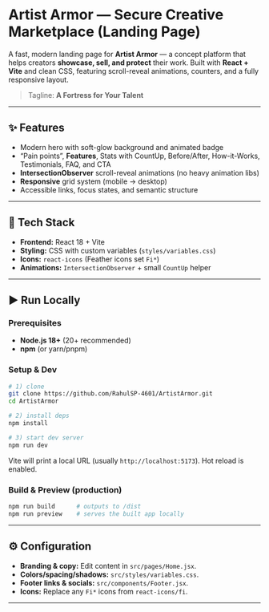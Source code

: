 # Artist Armor — Secure Creative Marketplace (Landing Page)

A fast, modern landing page for **Artist Armor** — a concept platform that helps creators **showcase, sell, and protect** their work.
Built with **React + Vite** and clean CSS, featuring scroll-reveal animations, counters, and a fully responsive layout.

> Tagline: **A Fortress for Your Talent**

---

## ✨ Features

- Modern hero with soft-glow background and animated badge
- “Pain points”, **Features**, Stats with CountUp, Before/After, How-it-Works, Testimonials, FAQ, and CTA
- **IntersectionObserver** scroll-reveal animations (no heavy animation libs)
- **Responsive** grid system (mobile → desktop)
- Accessible links, focus states, and semantic structure

---

## 🧱 Tech Stack

- **Frontend:** React 18 + Vite
- **Styling:** CSS with custom variables (`styles/variables.css`)
- **Icons:** `react-icons` (Feather icons set `Fi*`)
- **Animations:** `IntersectionObserver` + small `CountUp` helper

---

## ▶️ Run Locally

### Prerequisites

- **Node.js 18+** (20+ recommended)
- **npm** (or yarn/pnpm)

### Setup & Dev

```bash
# 1) clone
git clone https://github.com/RahulSP-4601/ArtistArmor.git
cd ArtistArmor

# 2) install deps
npm install

# 3) start dev server
npm run dev
```

Vite will print a local URL (usually `http://localhost:5173`). Hot reload is enabled.

### Build & Preview (production)

```bash
npm run build      # outputs to /dist
npm run preview    # serves the built app locally
```

---

## ⚙️ Configuration

- **Branding & copy:** Edit content in `src/pages/Home.jsx`.
- **Colors/spacing/shadows:** `src/styles/variables.css`.
- **Footer links & socials:** `src/components/Footer.jsx`.
- **Icons:** Replace any `Fi*` icons from `react-icons/fi`.

---
